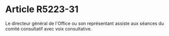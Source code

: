 # Article R5223-31

  
Le directeur général de l'Office ou son représentant assiste aux séances du comité consultatif avec voix consultative.